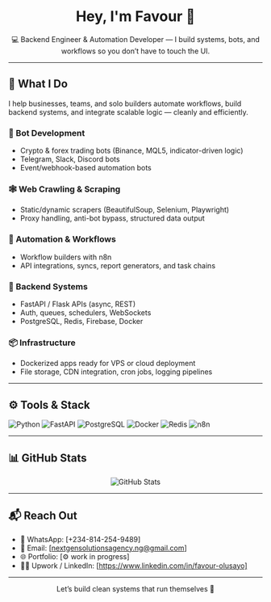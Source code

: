 <h1 align="center">Hey, I'm Favour 👋</h1>

<p align="center">
  💻 Backend Engineer & Automation Developer — I build systems, bots, and workflows so you don’t have to touch the UI.
</p>

---

## 🚀 What I Do

I help businesses, teams, and solo builders automate workflows, build backend systems, and integrate scalable logic — cleanly and efficiently.

### 🤖 Bot Development
- Crypto & forex trading bots (Binance, MQL5, indicator-driven logic)
- Telegram, Slack, Discord bots
- Event/webhook-based automation bots

### 🕸 Web Crawling & Scraping
- Static/dynamic scrapers (BeautifulSoup, Selenium, Playwright)
- Proxy handling, anti-bot bypass, structured data output

### 🔁 Automation & Workflows
- Workflow builders with n8n
- API integrations, syncs, report generators, and task chains

### 🧠 Backend Systems
- FastAPI / Flask APIs (async, REST)
- Auth, queues, schedulers, WebSockets
- PostgreSQL, Redis, Firebase, Docker

### 📦 Infrastructure
- Dockerized apps ready for VPS or cloud deployment
- File storage, CDN integration, cron jobs, logging pipelines

---

## ⚙️ Tools & Stack

![Python](https://img.shields.io/badge/-Python-333?style=flat&logo=python)
![FastAPI](https://img.shields.io/badge/-FastAPI-333?style=flat&logo=fastapi)
![PostgreSQL](https://img.shields.io/badge/-PostgreSQL-333?style=flat&logo=postgresql)
![Docker](https://img.shields.io/badge/-Docker-333?style=flat&logo=docker)
![Redis](https://img.shields.io/badge/-Redis-333?style=flat&logo=redis)
![n8n](https://img.shields.io/badge/-n8n-333?style=flat&logo=n8n)

---

## 📊 GitHub Stats

<p align="center">
  <img src="https://github-readme-stats.vercel.app/api?username=oluwafavour&show_icons=true&theme=tokyonight" alt="GitHub Stats" />
</p>

---

## 📬 Reach Out

- 💬 WhatsApp: [+234-814-254-9489]
- 📧 Email: [nextgensolutionsagency.ng@gmail.com]
- 🌐 Portfolio: [⚙️ work in progress]
- 🧑‍💻 Upwork / LinkedIn: [https://www.linkedin.com/in/favour-olusayo]

---

<p align="center">Let’s build clean systems that run themselves 🔁</p>